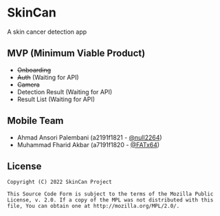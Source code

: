 # SkinCan
A skin cancer detection app

## MVP (Minimum Viable Product)
- ~~Onboarding~~
- ~~Auth~~ (Waiting for API)
- ~~Camera~~
- Detection Result (Waiting for API)
- Result List (Waiting for API)

## Mobile Team
- Ahmad Ansori Palembani (a2191f1821 - [@null2264](https://github.com/null2264))
- Muhammad Fharid Akbar (a7191f1820 - [@FATx64](https://github.com/FATx64))

## License
```
Copyright (C) 2022 SkinCan Project

This Source Code Form is subject to the terms of the Mozilla Public
License, v. 2.0. If a copy of the MPL was not distributed with this
file, You can obtain one at http://mozilla.org/MPL/2.0/.
```

